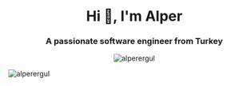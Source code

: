 <h1 align="center">Hi 👋, I'm Alper</h1>
<h3 align="center">A passionate software engineer from Turkey</h3>

<p align="center" ><img align="center" src="https://github-readme-streak-stats.herokuapp.com/?user=alperergul&" alt="alperergul" /></p>
<p><img align="left" src="https://github-readme-stats.vercel.app/api/top-langs?username=alperergul&show_icons=true&locale=en&layout=compact" alt="alperergul" /></p>
